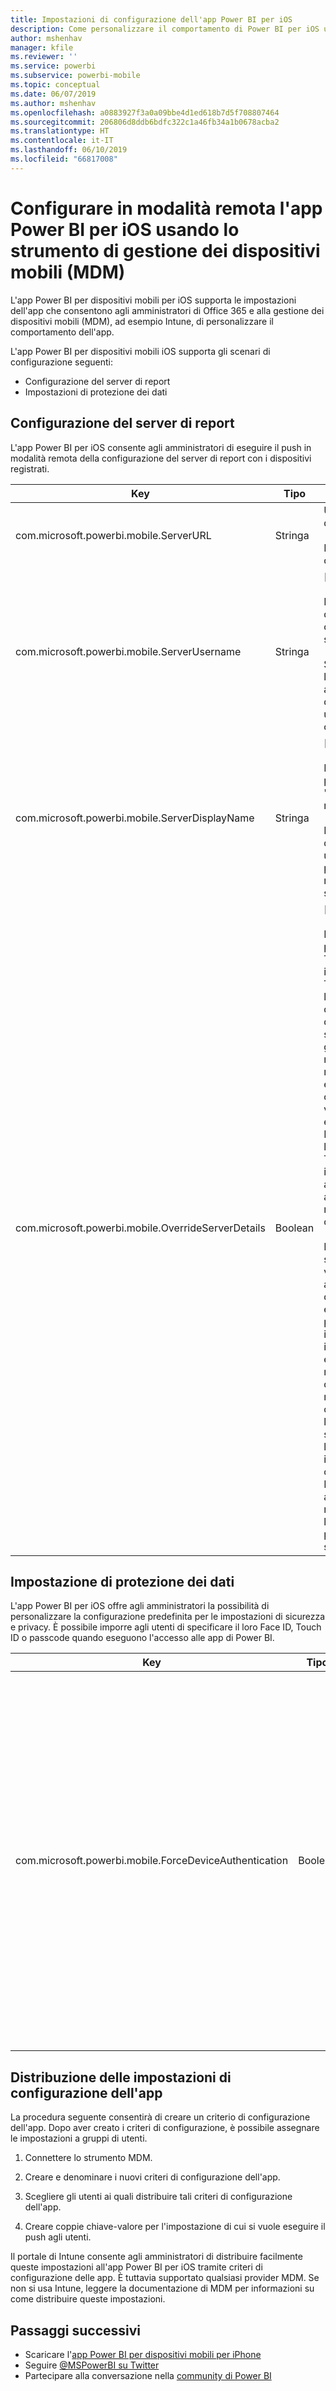 ```yaml
---
title: Impostazioni di configurazione dell'app Power BI per iOS
description: Come personalizzare il comportamento di Power BI per iOS usando lo strumento MDM
author: mshenhav
manager: kfile
ms.reviewer: ''
ms.service: powerbi
ms.subservice: powerbi-mobile
ms.topic: conceptual
ms.date: 06/07/2019
ms.author: mshenhav
ms.openlocfilehash: a0883927f3a0a09bbe4d1ed618b7d5f708807464
ms.sourcegitcommit: 206806d8ddb6bdfc322c1a46fb34a1b0678acba2
ms.translationtype: HT
ms.contentlocale: it-IT
ms.lasthandoff: 06/10/2019
ms.locfileid: "66817008"
---
```

# <a name="remotely-configure-power-bi-ios-app-using-mobile-device-management-mdm-tool"></a>Configurare in modalità remota l'app Power BI per iOS usando lo strumento di gestione dei dispositivi mobili (MDM)

L'app Power BI per dispositivi mobili per iOS supporta le impostazioni dell'app che consentono agli amministratori di Office 365 e alla gestione dei dispositivi mobili (MDM), ad esempio Intune, di personalizzare il comportamento dell'app.

L'app Power BI per dispositivi mobili iOS supporta gli scenari di configurazione seguenti:

- Configurazione del server di report
- Impostazioni di protezione dei dati

## <a name="report-server-configuration"></a>Configurazione del server di report

L'app Power BI per iOS consente agli amministratori di eseguire il push in modalità remota della configurazione del server di report con i dispositivi registrati.

| Key | Tipo | Descrizione |
|---|---|---|
| com.microsoft.powerbi.mobile.ServerURL | Stringa | URL del server di report.<br><br>Deve iniziare con http/https.|
| com.microsoft.powerbi.mobile.ServerUsername | Stringa | [facoltativo]<br><br>Nome utente da usare per connettere il server.<br><br>Se non esiste, l'app richiede all'utente di digitare il nome utente per la connessione.|
| com.microsoft.powerbi.mobile.ServerDisplayName | Stringa | [facoltativo]<br><br>Il valore predefinito è "Server di report"<br><br>Nome descrittivo usato nell'app per rappresentare il server. |
| com.microsoft.powerbi.mobile.OverrideServerDetails | Boolean | [facoltativo]<br><br>Il valore predefinito è True. Se impostato su True, esegue l'override di qualsiasi definizione di server di report già presente nel dispositivo mobile. I server esistenti già configurati vengono eliminati. Impostando l'override su True si impedisce anche all'utente di rimuovere tale configurazione.<br><br>Impostandolo su False vengono aggiunti i valori di cui è stato eseguito il push, lasciando invariate le impostazioni esistenti. Se nell'app per dispositivi mobili è già configurato l'URL dello stesso server, l'app lascia invariata la configurazione. Non chiede all'utente di ripetere l'autenticazione per lo stesso server. |

## <a name="data-protection-setting"></a>Impostazione di protezione dei dati

L'app Power BI per iOS offre agli amministratori la possibilità di personalizzare la configurazione predefinita per le impostazioni di sicurezza e privacy. È possibile imporre agli utenti di specificare il loro Face ID, Touch ID o passcode quando eseguono l'accesso alle app di Power BI.

| Key | Tipo | Descrizione |
|---|---|---|
| com.microsoft.powerbi.mobile.ForceDeviceAuthentication | Boolean | Il valore predefinito è False. <br><br>Per consentire agli utenti di accedere all'app sul loro dispositivo, possono essere necessari dati biometrici come TouchID o FaceID. Quando richiesto, oltre all'autenticazione vengono usati dati biometrici.<br><br>Se si usano criteri di protezione delle app, è consigliabile disabilitare questa impostazione per impedire le richieste di doppio accesso. |

## <a name="deploying-app-configuration-settings"></a>Distribuzione delle impostazioni di configurazione dell'app

La procedura seguente consentirà di creare un criterio di configurazione dell'app. Dopo aver creato i criteri di configurazione, è possibile assegnare le impostazioni a gruppi di utenti.

1. Connettere lo strumento MDM.

2. Creare e denominare i nuovi criteri di configurazione dell'app.

3. Scegliere gli utenti ai quali distribuire tali criteri di configurazione dell'app.

4. Creare coppie chiave-valore per l'impostazione di cui si vuole eseguire il push agli utenti.

Il portale di Intune consente agli amministratori di distribuire facilmente queste impostazioni all'app Power BI per iOS tramite criteri di configurazione delle app.
È tuttavia supportato qualsiasi provider MDM. Se non si usa Intune, leggere la documentazione di MDM per informazioni su come distribuire queste impostazioni.

## <a name="next-steps"></a>Passaggi successivi

* Scaricare l'[app Power BI per dispositivi mobili per iPhone](http://go.microsoft.com/fwlink/?LinkId=522062)
* Seguire [@MSPowerBI su Twitter](https://twitter.com/MSPowerBI)
* Partecipare alla conversazione nella [community di Power BI](http://community.powerbi.com/)
